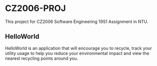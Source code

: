 # CZ2006-PROJ
This project for CZ2006 Software Engineering 19S1 Assignment in NTU.

## HelloWorld
HelloWorld is an application that will encourage you to recycle, track your utility usage to help you reduce your environmental impact 
and view the nearest recycling points around you.
